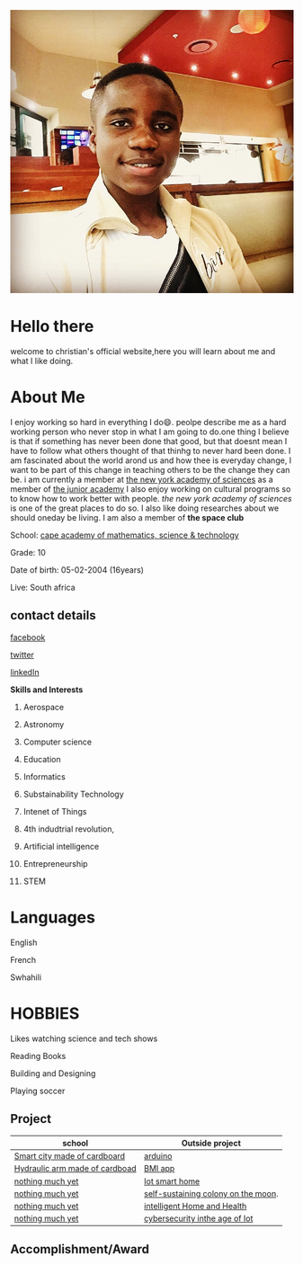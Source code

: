 ![chris](IMG_20200122_073910_193.jpg)
# Hello there
welcome to christian's official website,here you will learn about me and what I like doing.

# About Me

I enjoy working so hard in everything I do:smile:. peolpe describe me as a hard working person who never stop in what I am going to do.one thing I believe is that if something has never been done that good, but that doesnt mean I have to follow what others thought of that thinhg to never hard been done. I am fascinated about the world arond us and how thee is everyday change, I want to be part of this change in teaching others to be the change they can be.
i am currently a member at [the new york academy of sciences](https;//www.nyas.org/) as a member of [the junior academy](https://joinlaunchpad.com/#/profile/9670)
I also enjoy working on cultural programs so to know how to work better with people. *the new york academy of sciences* is one of the great places to do so. I also like doing researches about we should oneday be living. I am also a member of **the space club**

School: [cape academy of mathematics, science & technology](https://www.camst.co.za/)

Grade: 10

Date of birth: 05-02-2004 (16years)

Live: South africa

contact details
-
[facebook](https://www.facebook.com/chris.rama.798)

[twitter](https://www.twitter.com/Chrisrama6?s=09)

[linkedIn](https://www.lInkedin.com/in/christian-ramazani-aa3887183)

**Skills and Interests**

1) Aerospace 

2) Astronomy

3) Computer science

4) Education

5) Informatics

6) Substainability Technology

7) Intenet of Things

8) 4th indudtrial revolution,

9) Artificial intelligence

10) Entrepreneurship

11) STEM

# Languages
English 

French

Swhahili

# HOBBIES

Likes watching science and tech shows

Reading Books

Building and Designing

Playing soccer

Project 
------------------------------------------------------------------------------------------------------------------
|    school                                 |  Outside project                           |
| ----------------------------------------- |  ----------------------------------------- |
| [Smart city made of cardboard]()          |  [arduino]()                               |
| [Hydraulic arm made of cardboad]()        |  [BMI app]()                               |
| [nothing much yet]()                      |  [Iot smart home]()                        |
| [nothing much yet]()                      |  [self-sustaining colony on the moon]().   |
| [nothing much yet]()                      |  [intelligent Home and Health]()           |
| [nothing much yet]()                      |   [cybersecurity inthe age of Iot]()       |
        


Accomplishment/Award
-
